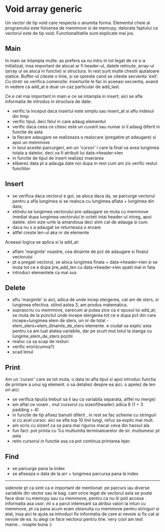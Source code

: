 # Void array generic

Un vector de tip void care respecta o anumita forma. Elementul cheie al programului este folosirea de memmove si de memcpy, datorata faptului ca vectorul este de tip void.
Functionalitatile sunt explicate mai jos.

## Main
In main se intampla multe. as prefera sa nu intru in tot legat de ce s-a 
initializat, insa important de alocat ar fi header-ul, datele retinute, array-ul
(array ul se aloca in functie) si structura. In rest sunt multe chestii 
ajutatoare statice.
Buffer-ul citeste o linie, si se opreste cand se citeste secventa 'exit'.
Cu strstr se verifica comenzile: inserturile le fac in aceeasi secventa, avand in vedere ca add_at e doar un caz particular de add_last.

Ce e cel mai important in main e ce se intampla in insert; aici se afla informatia de introdus in structura de date:
- verific la inceput daca insertul este simplu sau insert_at si aflu indexul
din timp
- verific tipul, deci felul in care adaug elementul
- verific daca ceea ce citesc este un cuvant sau numar si il adaug diferit in 
functie de asta
- la fiecare adaugare se realizeaza o realocare (pregatire pt adaugare) si
apoi un memmove
- in toiul acestei parcurgeri, am un 'cursor' i care la final va avea 
lungimea totala a datelor, deci va fi atribuit lui data->header->len
- in functie de tipul de insert realizez inserarea
- eliberez data pt a adauga date noi dupa
in rest cum am zis verific restul functiilor

## Insert

- se verifica daca vectorul e gol, se aloca daca da, se parcurge vectorul pentru 
a afla lungimea si se realoca cu lungimea aflata + lungimea din data;
- stiindu-se lungimea vectorului pre-adaugare se muta cu memmove imediat dupa
lungimea vectorului in octeti intai header-ul intreg, apoi datele. stim
size-urile la amandoua deci stim cat de adauga si cum.
- daca nu s a adaugat se returneaza o eroare
- altfel creste len-ul aka nr de elemente

Aceeasi logica se aplica si la add_at:
- aflam 'marginile' noastre, cea dinainte de pct de adaugare si finalul vectorului
- pt a pregati vectorul, se aloca lungimea finala + data->header->len si se muta 
tot ce e dupa pre_add_len cu data->header->len spatii mai in fata
- introduci elementele ca mai sus

## Delete

- aflu 'marginile' si aici, adica de unde incep stergerea, cat am de sters, si
lungimea efectiva. stiind astea 3, am produs matematica.
- suprascriu cu memmove, oarecum ai putea zice ca e opusul lui add_at; se muta
de la punctul unde incepe stergerea tot ce e dupa pct din care incepe+lungimea
elem de sters, un nr de total - elem_sters+elem_dinainte_de_sters elemente.
e ciudat sa explic asta pentru ca am luat atatea variabile, dar pe scurt mut
totul la stanga cu lungime_elem_de_sters pozitii
- realoc ca sa scap de resturi
- verific erori(cumva?)
- scad lenul

## Print

Am un 'cursor' care se tot muta, o data isi afla tipul si apoi introduc
functia de printare a unui sg element. o sa detaliez despre ea aici. o apelez
de len ori aici.

- se verifica tipul(a trebuit sa il iau ca variabila separata, altfel nu merge)
- am aflat ce voiam , mut cursorul cu sizeof(header) adica 8 (1 + 3 padding + 4)
- in functie de tip afisez banutii diferit , in rest se fac scheme cu stringuri 
si cu acel cursor. aici se afla top 10 linii lungi, refuz sa explic mai mult.
- am scris cu sizeof ca sa para mai riguros macar ceva din haosul ala
- fun fact: pot printa cu %s multumita terminatoarelor de sir. multumesc pt asta
- retin cursorul in functie asa ca pot continua printarea lejer.

## Find

- se parcurge pana la index
- se afiseaza o data de la arr + lungimea parcursa pana la index

_______________________________________________________________________________

sidenote pt ca simt ca e important de mentionat: pe parcurs iau diverse 
variabile din vector sau le bag. cam orice legat de vectorul asta se poate face 
doar cu memcpy sau cu memmove, pentru ca nu iti poti accesa informatia asa usor.
mi s a parut interesant sa atribui valori la inturi cu memmove, pt ca pana acum
eram obisnuita cu memmove pentru stringuri si atat, insa aici te ajuta sa 
introduci fix informatia de care ai nevoie si fix cat ai nevoie de ea. tu alegi
ce face vectorul pentru tine. very cool
am test maine... noapte buna :)
